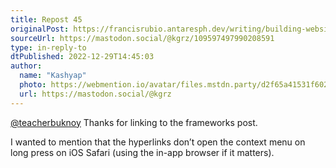 ```yaml
---
title: Repost 45
originalPost: https://francisrubio.antaresph.dev/writing/building-websites-with-vanilla/
sourceUrl: https://mastodon.social/@kgrz/109597497990208591
type: in-reply-to
dtPublished: 2022-12-29T14:45:03
author:
  name: "Kashyap"
  photo: https://webmention.io/avatar/files.mstdn.party/d2f65a41531f6029ca0e14fc6b0a7a4bdad17b0e926672b6c46b8a28d1a4f3be.jpg
  url: https://mastodon.social/@kgrz
---
```


<p><span class="h-card"><a href="https://mstdn.party/@teacherbuknoy" class="u-url">@<span>teacherbuknoy</span></a></span> Thanks for linking to the frameworks post.</p><p>I wanted to mention that the hyperlinks don’t open the context menu on long press on iOS Safari (using the in-app browser if it matters).</p>